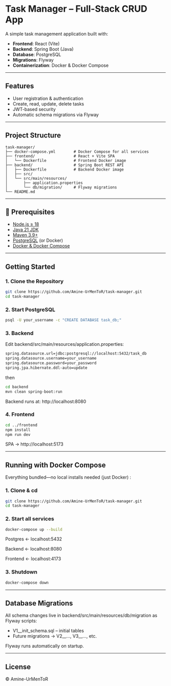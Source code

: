 # Task Manager – Full-Stack CRUD App

A simple task management application built with:

- **Frontend**: React (Vite)  
- **Backend**: Spring Boot (Java)  
- **Database**: PostgreSQL  
- **Migrations**: Flyway  
- **Containerization**: Docker & Docker Compose  

---

## Features

- User registration & authentication  
- Create, read, update, delete tasks  
- JWT-based security  
- Automatic schema migrations via Flyway  

---

## Project Structure

```text
task-manager/
├── docker-compose.yml        # Docker Compose for all services
├── frontend/                 # React + Vite SPA
│   └── Dockerfile            # Frontend Docker image
├── backend/                  # Spring Boot REST API
│   ├── Dockerfile            # Backend Docker image
│   ├── src/
│   └── src/main/resources/
│       ├── application.properties
│       └── db/migration/     # Flyway migrations
└── README.md
```

---

## 🔧 Prerequisites

- [Node.js ≥ 18](https://nodejs.org/)  
- [Java 21 JDK](https://jdk.java.net/21/)  
- [Maven 3.9+](https://maven.apache.org/)  
- [PostgreSQL](https://www.postgresql.org/) (or Docker)  
- [Docker & Docker Compose](https://docs.docker.com/compose/)

---

##  Getting Started

### 1. Clone the Repository

```bash
git clone https://github.com/Amine-UrMenToR/task-manager.git
cd task-manager
```

### 2. Start PostgreSQL

```bash
psql -U your_username -c "CREATE DATABASE task_db;"
```

### 3. Backend

Edit backend/src/main/resources/application.properties:

```bash
spring.datasource.url=jdbc:postgresql://localhost:5432/task_db
spring.datasource.username=your_username
spring.datasource.password=your_password
spring.jpa.hibernate.ddl-auto=update
```

then 

```bash
cd backend
mvn clean spring-boot:run
```

Backend runs at: http://localhost:8080

### 4. Frontend

```bash
cd ../frontend
npm install
npm run dev
```

SPA → http://localhost:5173

---

## Running with Docker Compose

Everything bundled—no local installs needed (just Docker) :

### 1. Clone & cd

```bash
git clone https://github.com/Amine-UrMenToR/task-manager.git
cd task-manager
```

### 2. Start all services

```bash
docker-compose up --build
```

Postgres ← localhost:5432

Backend ← localhost:8080

Frontend ← localhost:4173

### 3. Shutdown

```bash
docker-compose down
```

---

## Database Migrations

All schema changes live in backend/src/main/resources/db/migration as Flyway scripts:

- V1__init_schema.sql – initial tables
- Future migrations → V2__…, V3__…, etc.

Flyway runs automatically on startup.

---

## License

© Amine-UrMenToR